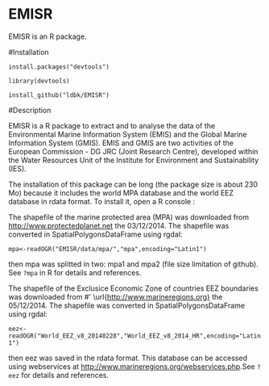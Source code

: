 EMISR
=====

EMISR is an R package.

#Installation


`install.packages("devtools")`

`library(devtools)`

`install_github("ldbk/EMISR")`

#Description

EMISR is a R package to extract and to analyse the data of the Environmental
Marine Information System (EMIS) and the Global Marine Information System
(GMIS). EMIS and GMIS are two activities of the European Commission - DG
JRC (Joint Research Centre), developed within the Water Resources Unit of
the Institute for Environment and Sustainability (IES).

The installation of this package can be long (the package size is about 230 Mo) 
because it includes the world MPA database and the world EEZ database in rdata format.
To install it, open a R console :

The shapefile of the marine protected area (MPA) was downloaded from
<http://www.protectedplanet.net> the 03/12/2014.
The shapefile was converted in SpatialPolygonsDataFrame using rgdal:

`mpa<-readOGR("EMISR/data/mpa/","mpa",encoding="Latin1")`

then mpa was splitted in two: mpa1 and mpa2 (file size limitation of github).
See `?mpa` in R for details and references.

The shapefile of the Exclusice Economic Zone of countries EEZ boundaries 
was downloaded from #' \url{http://www.marineregions.org} the 05/12/2014.
The shapefile was converted in SpatialPolygonsDataFrame using rgdal:

`eez<-readOGR("World_EEZ_v8_20140228","World_EEZ_v8_2014_HR",encoding="Latin1")`

then eez was saved in the rdata format.
This database can be accessed using webservices at <http://www.marineregions.org/webservices.php>.See `?eez` for details and references.


